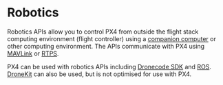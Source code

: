 # Robotics

Robotics APIs allow you to control PX4 from outside the flight stack computing environment (flight controller) using a [companion computer](../companion_computer/pixhawk_companion.md) or other computing environment. The APIs communicate with PX4 using [MAVLink](../middleware/mavlink.md) or [RTPS](../middleware/micrortps.md).

PX4 can be used with robotics APIs including [Dronecode SDK](https://www.dronecode.org/sdk/) and [ROS](../ros/README.md). 
[DroneKit](../robotics/dronekit.md) can also be used, but is not optimised for use with PX4. 
